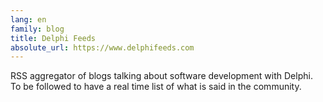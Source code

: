 ```yaml
---
lang: en
family: blog
title: Delphi Feeds
absolute_url: https://www.delphifeeds.com
---
```

RSS aggregator of blogs talking about software development with Delphi. To be followed to have a real time list of what is said in the community.